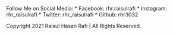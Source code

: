 



Follow Me on Social Media:
    	* Facebook: rhr.raisulrafi
	* Instagram: rhr_raisulrafi
	* Twitter: rhr_raisulrafi
	* Github: rhr3032



Copyright 2021 Raisul Hasan Rafi  |  All Rights Reserved.





